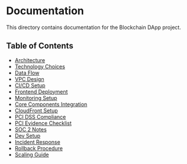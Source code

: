 # Documentation

This directory contains documentation for the Blockchain DApp project.

## Table of Contents

- [Architecture](architecture/system-overview.md)
- [Technology Choices](architecture/technology-choices.md)
- [Data Flow](architecture/data-flow.md)
- [VPC Design](vpc-design.md)
- [CI/CD Setup](ci-cd-setup.md)
- [Frontend Deployment](frontend-deployment.md)
- [Monitoring Setup](monitoring-setup.md)
- [Core Components Integration](core-components-integration.md)
- [CloudFront Setup](cloudfront-setup.md)  <!-- Added CloudFront documentation -->
- [PCI DSS Compliance](compliance/pci-dss-checklist.md)
- [PCI Evidence Checklist](compliance/pci-evidence-checklist.md)
- [SOC 2 Notes](compliance/soc2-notes.md)
- [Dev Setup](onboarding/dev-setup.md)
- [Incident Response](runbooks/incident-response.md)
- [Rollback Procedure](runbooks/rollback-procedure.md)
- [Scaling Guide](runbooks/scaling-guide.md)